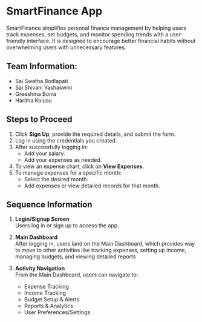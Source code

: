 # SmartFinance App
SmartFinance simplifies personal finance management by helping users track expenses, set budgets, and monitor spending trends with a user-friendly interface. It is designed to encourage better financial habits without overwhelming users with unnecessary features.

##  Team Information:  
- Sai Swetha Bodlapati 
- Sai Shivani Yashaswini
- Greeshma Borra
- Haritha Kolusu

## Steps to Proceed  
1. Click **Sign Up**, provide the required details, and submit the form.  
2. Log in using the credentials you created.  
3. After successfully logging in:  
   - Add your salary.  
   - Add your expenses as needed.  
4. To view an expense chart, click on **View Expenses**.  
5. To manage expenses for a specific month:  
   - Select the desired month.  
   - Add expenses or view detailed records for that month.  

##  Sequence Information
1. **Login/Signup Screen**  
   Users log in or sign up to access the app.  

2. **Main Dashboard**  
   After logging in, users land on the Main Dashboard, which provides way to move to other activities like tracking expenses, setting up income, managing budgets, and viewing detailed reports  

3. **Activity Navigation**  
   From the Main Dashboard, users can navigate to:  
   - Expense Tracking  
   - Income Tracking  
   - Budget Setup & Alerts  
   - Reports & Analytics  
   - User Preferences/Settings  
